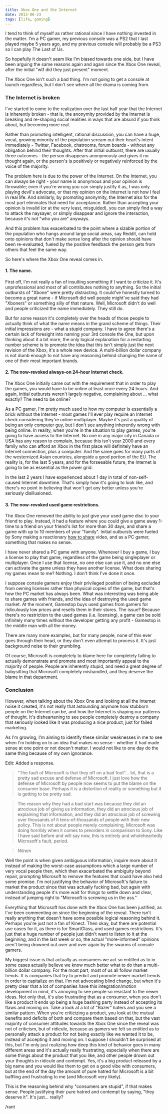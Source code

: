 ```yaml
---
title: Xbox One and the Internet
date: 2013-06-23
tags: [life, gaming]
---
```


I tend to think of myself as rather rational since I have nothing invested in the matter. I'm a PC gamer, my previous console was a PS2 that I last played maybe 5 years ago, and my previous console will probably be a PS3 so I can play The Last of Us.

So hopefully it doesn't seem like I'm biased towards one side, but I have been arguing the same reasons again and again since the Xbox One reveal, after the initial "wtf did they just present" moment.

The Xbox One isn't such a bad thing. I'm not going to get a console at launch regardless, but I don't see where all the drama is coming from.

### The Internet is broken

I've started to come to the realization over the last half year that the Internet is inherently broken - that is, the anonymity provided by the Internet is breaking and re-shaping social realities in ways that are absurd if you think about, but becoming more real.

Rather than promoting intelligent, rational discussion, you can have a huge, vocal, growing minority of the population scream out their heart's intent immediately - Twitter, Facebook, chatrooms, forum boards - without any obligation behind their thoughts. After that initial outburst, there are usually three outcomes - the person disappears anonymously and gives it no thought again, or the person's is positively or negatively reinforced by the voice of the majority.

The problem here is due to the power of the Internet. On the Internet, you can always be right - your name is anonymous and your opinion is throwable; even if you're wrong you can simply justify it as, I was only playing devil's advocate, or that my opinion on the Internet is not how I feel in real life. And similarly, by promoting anonymity, the Internet also for the most part eliminates that need for acceptance. Rather than accepting your opinion is invalid (or at the very least, misguided), you can simply find a way to attack the naysayer, or simply disappear and ignore the interaction, because it's not "who you are" anyways.

And this problem has exacerbated to the point where a sizable portion of the population who hangs around large social areas, say Reddit, can hold onto opinions that don't make sense long after the opinion should have been re-evaluated, fueled by the positive feedback the person gets from others that feel the same way.

So here's where the Xbox One reveal comes in.

#### 1. The name.

First off, I'm not really a fan of insulting something if I want to criticize it. It's unprofessional and most of all contributes nothing to anything. So the initial outbursts of "Xbone" were pretty distracting. It could've honestly turned to become a great name - if Microsoft did well people might've said they had "Xboners" or something silly of that nature. Well, Microsoft didn't do well and people criticized the name immediately. They still do.

But for some reason it's completely over the heads of those people to actually think of what the name means in the grand scheme of things. Their initial impressions are - what a stupid company. I have to agree there's a certain lack of foresight into naming your 3rd console the One, but upon thinking about it a bit more, the only logical explanation for a restarting number scheme is to promote the idea that this isn't simply just the next revision of the Xbox, it's a whole new device. A multi-billion dollar company is not dumb enough to not have any reasoning behind changing the name of one of their most important brands.

#### 2. The now-revoked always-on 24-hour Internet check.

The Xbox One initially came out with the requirement that in order to play the games, you would have to be online at least once every 24 hours. And again, initial outbursts weren't largely negative, complaining about ... what exactly? The need to be online?

As a PC gamer, I'm pretty much used to how my computer is essentially a brick without the Internet - most games I'll ever play require an Internet check considering they're online multiplayer. Maybe it's just a quality of being an only computer guy, but I don't see anything inherently wrong with being online. In reality, when you're in the situation to play games, you're going to have access to the Internet. No one in any major city in Canada or USA has any reason to complain, because this isn't year 2000 and every family who can afford an Xbox in the first place will definitely have an Internet connection, plus a computer. And the same goes for many parts of the westernized Asian countries, alongside a good portion of the EU. The reality is, for the last 5 years, and for the forseeable future, the Internet is going to be as essential as the power grid.

In the last 2 years I have experienced about 1 day in total of non-self-caused Internet downtime. That's simply how it's going to look like, and there's no point in believing that won't get any better unless you're seriously disillusioned.

#### 3. The now-revoked used game restrictions.

The Xbox One removed the ability to just give your used game disc to your friend to play. Instead, it had a feature where you could give a game away 1-time to a friend on your friend's list for more than 30 days, and share a game with up to 10 members of your "family". Initial outbursts were fueled by Sony making a reactionary [how to share](http://youtu.be/kWSIFh8ICaA) video, and as a PC gamer, something that makes no sense.

I have never shared a PC game with anyone. Whenever I buy a game, I buy a license to play that game, regardless of the game being singleplayer or multiplayer. Once I use that license, no one else can use it, and no one else can activate the game unless they have another license. What does sharing my games mean to me? Nothing. I don't think I've done it once.

I suppose console gamers enjoy their privileged position of being excluded from owning licenses rather than physical copies of the game, but that's how the PC market has always been. What was interesting was being able to share games with friends, and the idea of destroying the used game market. At the moment, Gamestop buys used games from gamers for ridiculously low prices and resells them in their stores. The issue? Because there's no restriction to the used games (i.e. licensing), a game can be sold infinitely many times without the developer getting any profit - Gamestop is the middle man with all the money.

There are many more examples, but for many people, none of this ever goes through their head, or they don't even attempt to process it. It's just background noise to their grumbling.

Of course, Microsoft is completely to blame here for completely failing to actually demonstrate and promote and most importantly appeal to the majority of people. People are inherently stupid, and need a great degree of babysitting that Microsoft completely mishandled, and they deserve the blame in that department.

### Conclusion

However, when talking about the Xbox One and looking at all the Internet noise it created, it's not really that astounding anymore how stubborn people on the Internet can be, and how the Internet is shaping our patterns of thought. It's disheartening to see people completely destroy a company that seriously looked like it was producing a nice product, just for failed marketing.

As I'm growing, I'm aiming to identify these similar weaknesses in me to see when I'm holding on to an idea that makes no sense - whether it had made sense at one point or not doesn't matter. I would not like to one day do the same thing because of my own ignorance.






Edit: Added a response.

> "The fault of Microsoft is that they off on a bad foot"... lol, that is a pretty sad excuse and defense of Microsoft. I just love how the defense of Microsoft by people now seems to put the blame on the consumer base. Perhaps it is a distortion of reality or something but it is getting to be pretty sad.

> The reason why they had a bad start was because they did an atrocious job of giving us information, they did an atrocious job of explaining that information, and they did an atrocious job of screwing over thousands of it tens-of-thousands of people with their new policy. This is not about people merely complaining, Microsoft was doing horribly when it comes to preorders in comparison to Sony. Like I have said before and will say now, this is entirely and wholeheartedly Microsoft's fault, period.

> <cite>Nilrem</cite>


Well the point is when given ambiguous information, inquire more about it instead of making the worst-case assumptions which a large number of very vocal people then, which then exacerbated the ambiguity beyond repair, prompting Microsoft to remove the features that could have also held some promise. I'm not justifying the behavior of Microsoft's failure to market the product since that was actually fucking bad, but again with understanding people it's more wait for things to settle down and clear, instead of jumping right to "Microsoft is screwing us in the ass."

Everything that Microsoft has done with the Xbox One has been justified, as I've been commenting on since the beginning of the reveal. There isn't really anything that doesn't have some possible logical reasoning behind it. Perhaps you're just not a fan of Kinect. Then okay, but there are potential use cases for it, as there is for SmartGlass, and used games restrictions. It's just that a huge number of people just didn't want to listen to it at the beginning, and in the last week or so, the actual "more-informed" opinions aren't being drowned out over and over again by the swarms of console gamers.

My biggest issue is that actually as consumers we act so entitled as to in some cases actually believe we know much better what to do than a multi-billion dollar company. For the most part, most of us all follow market trends. It is companies that try to predict and promote newer market trends in order to capitalize on that. I'm not advocating blind change, but when it's pretty clear that a lot of companies have this integration/motion development in mind, it's annoying to see people so resistant to the newer ideas. Not only that, it's also frustrating that as a consumer, when you don't like a product it ends up being a huge bashing party instead of accepting its flaws and moving on. Take a look at a lot of "Razer" haters and you see a similar pattern. When you're criticizing a product, you look at the mutual benefits and deficits of both and compare them based on that, but the vast majority of consumer attitudes towards the Xbox One since the reveal was not of criticism, but of ridicule, because as gamers we felt so entitled as to personally attack a product for not being exactly like we wanted it to be, instead of accepting it and moving on. I suppose I shouldn't be surprised at this, but I'm only just realizing how deep this kind of behavior goes in many different areas and it's actually really frustrating, especially when there are some things about the product that you like, and other people drown out your thoughts in ridicule and contempt. Yes, it's a big product released by a big name and you would like them to get on a good vibe with consumers, but at the end of the day the amount of pure hatred for Microsoft is a bit baffling and frustrating to me (and Microsoft very likely).

This is the reasoning behind why "consumers are stupid", if that makes sense. People justifying their pure hatred and contempt by saying, "they deserve it". It's just... really?

/rant
